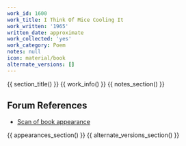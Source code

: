 ```yaml
---
work_id: 1600
work_title: I Think Of Mice Cooling It
work_written: '1965'
written_date: approximate
work_collected: 'yes'
work_category: Poem
notes: null
icon: material/book
alternate_versions: []
---
```


{{ section_title() }}
{{ work_info() }}
{{ notes_section() }}
## Forum References
- [Scan of book appearance](https://bukowskiforum.com/showthread.php?t=4891)

{{ appearances_section() }}
{{ alternate_versions_section() }}